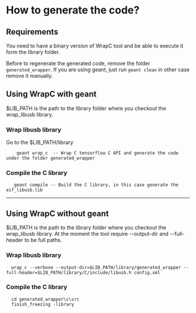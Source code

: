 # How to generate the code?

## Requirements
You need to have a binary version of WrapC tool and be able to execute it form the library folder.

Before to regenerate the generated code, remove the folder `generated_wrapper`. If you are using geant, just run `geant clean` in other 
case remove it manually.

## Using WrapC with geant
$LIB_PATH is the path to the library folder where you checkout the wrap_libusb library.

### Wrap libusb library

Go to the $LIB_PATH/library

```
    geant wrap_c  -- Wrap C tensorflow C API and generate the code under the folder generated_wrapper
```

### Compile the C library
 ```
    geant compile -- Build the C library, in this case generate the eif_libusb.lib
  ```

***
 
## Using WrapC without geant
  
$LIB_PATH is the path to the library folder where you checkout the wrap_libusb library.
At the moment the tool require --output-dir and --full-header to be full paths.
  
### Wrap libusb library  
  ```
    wrap_c --verbose --output-dir=$LIB_PATH/library/generated_wrapper --full-header=$LIB_PATH/library/C/include/libusb.h config.xml
  ```

### Compile the C library
```
  cd generated_wrapper\c\src
  finish_freezing -library
```

  
